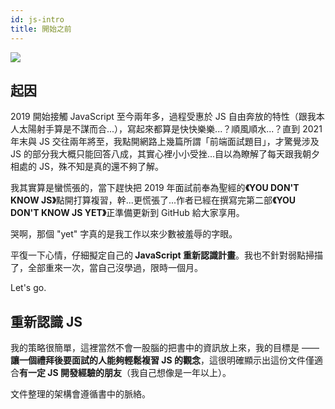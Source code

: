 ```yaml
---
id: js-intro
title: 開始之前
---
```


![](/img/doc/ydnjs/ydnjs-cover.png)

## 起因

2019 開始接觸 JavaScript 至今兩年多，過程受惠於 JS 自由奔放的特性（跟我本人太陽射手算是不謀而合...），寫起來都算是快快樂樂...？順風順水...？直到 2021 年末與 JS 交往兩年將至，我點開網路上幾篇所謂「前端面試題目」，才驚覺涉及 JS 的部分我大概只能回答八成，其實心裡小小受挫...自以為瞭解了每天跟我朝夕相處的 JS，殊不知是真的還不夠了解。

我其實算是蠻慌張的，當下趕快把 2019 年面試前奉為聖經的<strong>《YOU DON'T KNOW JS》</strong>點開打算複習，幹...更慌張了...作者已經在撰寫完第二部<strong>《YOU DON'T KNOW JS YET》</strong>正準備更新到 GitHub 給大家享用。

哭啊，那個 "yet" 字真的是我工作以來少數被羞辱的字眼。

平復一下心情，仔細擬定自己的<strong> JavaScript 重新認識計畫</strong>。我也不針對弱點掃描了，全部重來一次，當自己沒學過，限時一個月。

Let's go.

## 重新認識 JS

我的策略很簡單，這裡當然不會一股腦的把書中的資訊放上來，我的目標是 —— <strong>讓一個禮拜後要面試的人能夠輕鬆複習 JS 的觀念</strong>，這很明確顯示出這份文件僅適合<strong>有一定 JS 開發經驗的朋友</strong>（我自己想像是一年以上）。

文件整理的架構會遵循書中的脈絡。
